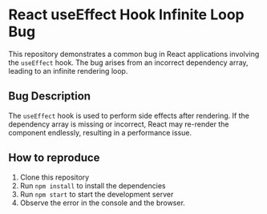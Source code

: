 # React useEffect Hook Infinite Loop Bug
This repository demonstrates a common bug in React applications involving the `useEffect` hook.  The bug arises from an incorrect dependency array, leading to an infinite rendering loop.

## Bug Description
The `useEffect` hook is used to perform side effects after rendering.  If the dependency array is missing or incorrect, React may re-render the component endlessly, resulting in a performance issue.

## How to reproduce
1. Clone this repository
2. Run `npm install` to install the dependencies
3. Run `npm start` to start the development server
4. Observe the error in the console and the browser.
